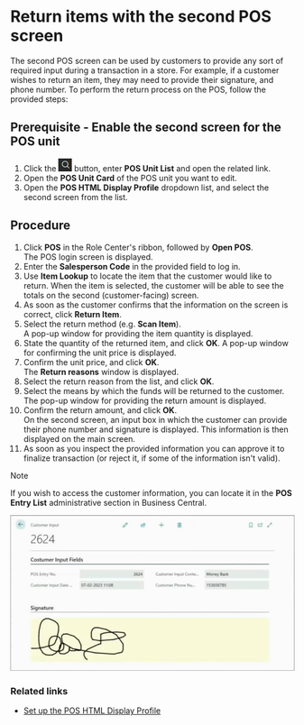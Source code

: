 # Return items with the second POS screen

The second POS screen can be used by customers to provide any sort of required input during a transaction in a store. For example, if a customer wishes to return an item, they may need to provide their signature, and phone number. To perform the return process on the POS, follow the provided steps:

## Prerequisite - Enable the second screen for the POS unit

1. Click the ![Lightbulb that opens the Tell Me feature](../../../images/Icons/Lightbulb_icon.png "Tell Me what you want to do") button, enter **POS Unit List** and open the related link. 
2. Open the **POS Unit Card** of the POS unit you want to edit. 
3. Open the **POS HTML Display Profile** dropdown list, and select the second screen from the list.

## Procedure

1. Click **POS** in the Role Center's ribbon, followed by **Open POS**.     
   The POS login screen is displayed.
2. Enter the **Salesperson Code** in the provided field to log in.
3. Use **Item Lookup** to locate the item that the customer would like to return. 
   When the item is selected, the customer will be able to see the totals on the second (customer-facing) screen. 
4. As soon as the customer confirms that the information on the screen is correct, click **Return Item**.
5. Select the return method (e.g. **Scan Item**).     
   A pop-up window for providing the item quantity is displayed.
6. State the quantity of the returned item, and click **OK**.
   A pop-up window for confirming the unit price is displayed.
7. Confirm the unit price, and click **OK**.      
   The **Return reasons** window is displayed.
8. Select the return reason from the list, and click **OK**.
9. Select the means by which the funds will be returned to the customer.    
   The pop-up window for providing the return amount is displayed.
10. Confirm the return amount, and click **OK**.   
    On the second screen, an input box in which the customer can provide their phone number and signature is displayed. This information is then displayed on the main screen.
11. As soon as you inspect the provided information you can approve it to finalize transaction (or reject it, if some of the information isn't valid).

> [!Note]
> If you wish to access the customer information, you can locate it in the **POS Entry List** administrative section in Business Central.

![pos_signature](../images/pos_signature.PNG)

### Related links

- [Set up the POS HTML Display Profile](../../pos_profiles/howto/POS_HTMLDisplay_profile.md)